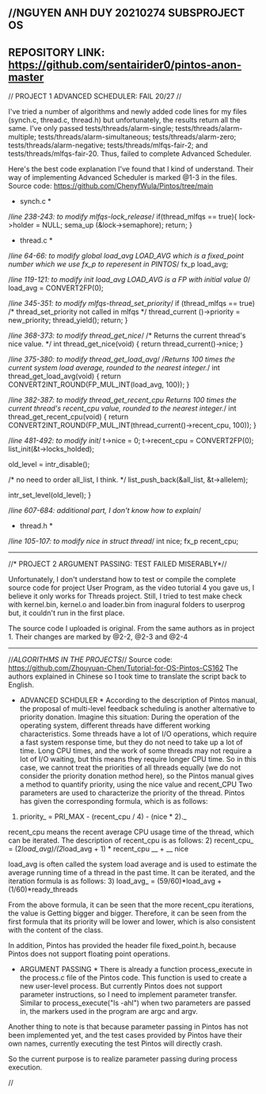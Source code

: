 //NGUYEN ANH DUY 20210274 SUBSPROJECT OS
---------------------------------------
REPOSITORY LINK: https://github.com/sentairider0/pintos-anon-master
---------------------------------------
// PROJECT 1 ADVANCED SCHEDULER: FAIL 20/27 //

I've tried a number of algorithms and newly added code lines for my files (synch.c, thread.c, thread.h) but unfortunately, the results return all the same. I've only passed tests/threads/alarm-single; tests/threads/alarm-multiple; tests/threads/alarm-simultaneous; tests/threads/alarm-zero; 
tests/threads/alarm-negative; tests/threads/mlfqs-fair-2; and tests/threads/mlfqs-fair-20. Thus, failed to complete Advanced Scheduler.

Here's the best code explanation I've found that I kind of understand. Their way of implementing Advanced Scheduler is marked @1-3 in the files. Source code: https://github.com/ChenyfWula/Pintos/tree/main

* synch.c *

/*line 238-243: to modify mlfqs-lock_release*/
  if(thread_mlfqs == true){
    lock->holder = NULL;
    sema_up (&lock->semaphore);
    return;
  }

* thread.c *

/*line 64-66: to modify global load_avg
LOAD_AVG which is a fixed_point number which we use fx_p to reperesent in PINTOS*/
fx_p load_avg;

/*line 119-121: to modify init load_avg
LOAD_AVG is a FP with initial value 0*/
load_avg = CONVERT2FP(0);

/*line 345-351: to modify mlfqs-thread_set_priority*/
  if (thread_mlfqs == true)
  /* thread_set_priority not called in mlfqs */
    thread_current ()->priority = new_priority;
    thread_yield();
    return;
}

/*line 368-373: to modify thread_get_nice*/
/* Returns the current thread's nice value. */
int thread_get_nice(void)
{
  return thread_current()->nice;
}

/*line 375-380: to modify thread_get_load_avg*/
/*Returns 100 times the current system load average, rounded to the nearest integer.*/
int thread_get_load_avg(void)
{
  return CONVERT2INT_ROUND(FP_MUL_INT(load_avg, 100));
}

/*line 382-387: to modify thread_get_recent_cpu
Returns 100 times the current thread's recent_cpu value, rounded to the nearest integer.*/
int thread_get_recent_cpu(void)
{
  return CONVERT2INT_ROUND(FP_MUL_INT(thread_current()->recent_cpu, 100));
}

/*line 481-492: to modify init*/
  t->nice = 0;
  t->recent_cpu = CONVERT2FP(0);
  list_init(&t->locks_holded);

  old_level = intr_disable(); 

  /* no need to order all_list, I think.  */
  list_push_back(&all_list, &t->allelem);

  intr_set_level(old_level); 
}

/*line 607-684: additional part, I don't know how to explain*/

* thread.h *

/*line 105-107: to modify nice in struct thread*/
    int nice;
    fx_p recent_cpu;

------------------------------

//* PROJECT 2 ARGUMENT PASSING: TEST FAILED MISERABLY*//

Unfortunately, I don't understand how to test or compile the complete source code for project User Program, as the video tutorial 4 you gave us, I believe it only works for Threads project. Still, I tried to test make check with kernel.bin, kernel.o and loader.bin from inagural folders to userprog but, it couldn't run in the first place.

The source code I uploaded is original. From the same authors as in project 1. Their changes are marked by @2-2, @2-3 and @2-4

------------------------------

//*ALGORITHMS IN THE PROJECTS*// Source code: https://github.com/Zhouyuan-Chen/Tutorial-for-OS-Pintos-CS162
The authors explained in Chinese so I took time to translate the script back to English.

* ADVANCED SCHDULER *
According to the description of Pintos manual, the proposal of multi-level feedback scheduling is another alternative to priority donation. Imagine this situation: During the operation of the operating system, different threads have different working characteristics. Some threads have a lot of I/O operations, which require a fast system response time, but they do not need to take up a lot of time. Long CPU times, and the work of some threads may not require a lot of I/O waiting, but this means they require longer CPU time. So in this case, we cannot treat the priorities of all threads equally (we do not consider the priority donation method here), so the Pintos manual gives a method to quantify priority, using the nice value and recent_CPU Two parameters are used to characterize the priority of the thread. Pintos has given the corresponding formula, which is as follows:
1) priority_ = PRI_MAX - (recent_cpu / 4) - (nice * 2)._

recent_cpu means the recent average CPU usage time of the thread, which can be iterated. The description of recent_cpu is as follows:
2) recent_cpu_ = (2*load_avg)/(2*load_avg + 1) * recent_cpu __ + __ nice

load_avg is often called the system load average and is used to estimate the average running time of a thread in the past time. It can be iterated, and the iteration formula is as follows:
3) load_avg_ = (59/60)*load_avg + (1/60)*ready_threads

From the above formula, it can be seen that the more recent_cpu iterations, the value is Getting bigger and bigger. Therefore, it can be seen from the first formula that its priority will be lower and lower, which is also consistent with the content of the class.

In addition, Pintos has provided the header file fixed_point.h, because Pintos does not support floating point operations.

* ARGUMENT PASSING *
There is already a function process_execute in the process.c file of the Pintos code. This function is used to create a new user-level process. But currently Pintos does not support parameter instructions, so I need to implement parameter transfer. Similar to process_execute("ls -ahl") when two parameters are passed in, the markers used in the program are argc and argv.

Another thing to note is that because parameter passing in Pintos has not been implemented yet, and the test cases provided by Pintos have their own names, currently executing the test Pintos will directly crash.

So the current purpose is to realize parameter passing during process execution.

//
